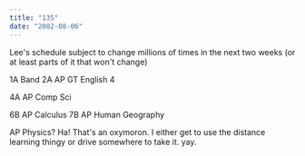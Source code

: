```yaml
---
title: "135"
date: "2002-08-06"
---
```


Lee's schedule subject to change millions of times in the next two weeks (or at least parts of it that won't change)

1A Band 2A AP GT English 4

4A AP Comp Sci

6B AP Calculus 7B AP Human Geography

AP Physics? Ha! That's an oxymoron. I either get to use the distance learning thingy or drive somewhere to take it. yay.
